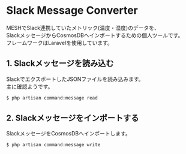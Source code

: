# Slack Message Converter

MESHでSlack連携していたメトリック(温度・湿度)のデータを、<br>
SlackメッセージからCosmosDBへインポートするための個人ツールです。<br>
フレームワークはLaravelを使用しています。

## 1. Slackメッセージを読み込む

SlackでエクスポートしたJSONファイルを読み込みます。<br>
主に確認ようです。

```bash
$ php artisan command:message read
```

## 2. Slackメッセージをインポートする

SlackメッセージをCosmosDBへインポートします。

```bash
$ php artisan command:message write
```
